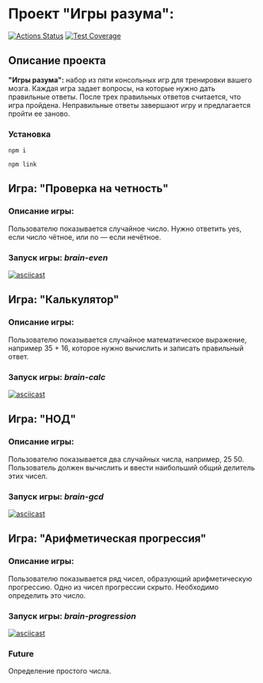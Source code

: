 # Проект "Игры разума":
[![Actions Status](https://github.com/PavelKochetkov/frontend-project-44/actions/workflows/hexlet-check.yml/badge.svg)](https://github.com/PavelKochetkov/frontend-project-44/actions)
[![Test Coverage](https://api.codeclimate.com/v1/badges/63a77917e871f15fe1d7/test_coverage)](https://codeclimate.com/github/PavelKochetkov/frontend-project-44/test_coverage)

## Описание проекта
__"Игры разума":__ набор из пяти консольных игр для тренировки вашего мозга. Каждая игра задает вопросы, на которые нужно дать правильные ответы. После трех правильных ответов считается, что игра пройдена. Неправильные ответы завершают игру и предлагается пройти ее заново.

### Установка

```
npm i
```
```
npm link
```

## Игра: "Проверка на четность"
### Описание игры:
Пользователю показывается случайное число. Нужно ответить yes, если число чётное, или no — если нечётное.
### Запуск игры: _brain-even_

[![asciicast](https://asciinema.org/a/NBWUbsSvYeJBP6O0aKYTavSKf.svg)](https://asciinema.org/a/NBWUbsSvYeJBP6O0aKYTavSKf)

## Игра: "Калькулятор"
### Описание игры:
Пользователю показывается случайное математическое выражение, например 35 + 16, которое нужно вычислить и записать правильный ответ.
### Запуск игры: _brain-calc_

[![asciicast](https://asciinema.org/a/gf1HHhqweXBZ00myyUpIA5gvs.svg)](https://asciinema.org/a/gf1HHhqweXBZ00myyUpIA5gvs)

## Игра: "НОД"
### Описание игры:
Пользователю показывается два случайных числа, например, 25 50. Пользователь должен вычислить и ввести наибольший общий делитель этих чисел.
### Запуск игры: _brain-gcd_

[![asciicast](https://asciinema.org/a/Wplb8fBAhZG8XOVDiuANsQDSl.svg)](https://asciinema.org/a/Wplb8fBAhZG8XOVDiuANsQDSl)

## Игра: "Арифметическая прогрессия"
### Описание игры:
Пользователю показывается ряд чисел, образующий арифметическую прогрессию. Одно из чисел прогрессии скрыто. Необходимо определить это число.
### Запуск игры: _brain-progression_

[![asciicast](https://asciinema.org/a/uFXyz2RETrndoxAlSRTKcgXjy.svg)](https://asciinema.org/a/uFXyz2RETrndoxAlSRTKcgXjy)

### Future

Определение простого числа.
